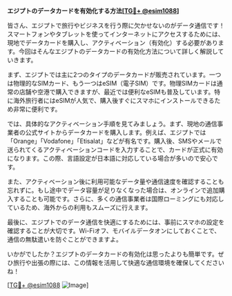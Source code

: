 **エジプトのデータカードを有効化する方法[[TG💪+ @esim1088](https://t.me/s/esim1088)]**

皆さん、エジプトで旅行やビジネスを行う際に欠かせないのがデータ通信です！スマートフォンやタブレットを使ってインターネットにアクセスするためには、現地でデータカードを購入し、アクティベーション（有効化）する必要があります。今回はそんなエジプトのデータカードの有効化方法について詳しく解説していきます。

まず、エジプトでは主に2つのタイプのデータカードが販売されています。一つは物理的なSIMカード、もう一つはeSIM（電子SIM）です。物理SIMカードは通常の店舗や空港で購入できますが、最近では便利なeSIMも普及しています。特に海外旅行者にはeSIMが人気で、購入後すぐにスマホにインストールできるため非常に便利です。

では、具体的なアクティベーション手順を見てみましょう。まず、現地の通信事業者の公式サイトからデータカードを購入します。例えば、エジプトでは「Orange」「Vodafone」「Etisalat」などが有名です。購入後、SMSやメールで送られてくるアクティベーションコードを入力することで、カードが正式に有効になります。この際、言語設定が日本語に対応している場合が多いので安心です。

また、アクティベーション後に利用可能なデータ量や通信速度を確認することも忘れずに。もし途中でデータ容量が足りなくなった場合は、オンラインで追加購入することも可能です。さらに、多くの通信事業者は国際ローミングにも対応しているため、海外からの利用もスムーズに行えます。

最後に、エジプトでのデータ通信を快適にするためには、事前にスマホの設定を確認することが大切です。Wi-Fiオフ、モバイルデータオンにしておくことで、通信の無駄遣いを防ぐことができますよ。

いかがでしたか？エジプトのデータカードの有効化は思ったよりも簡単です。ぜひ旅行や出張の際には、この情報を活用して快適な通信環境を確保してくださいね！

[[TG💪+ @esim1088](https://t.me/s/esim1088) ![Image](https://i.postimg.cc/Y0z9fWf4/image.png)]